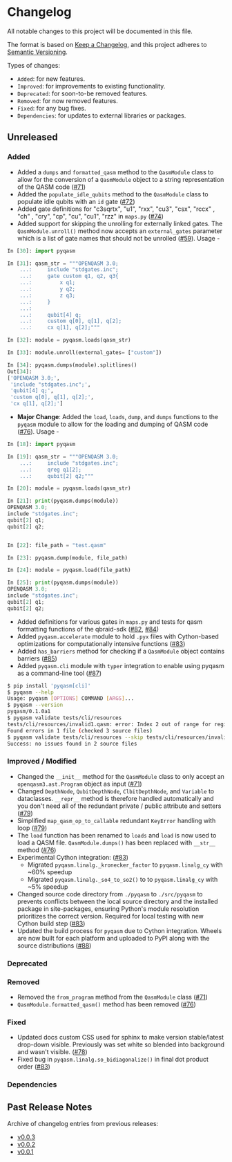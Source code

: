 # Changelog

All notable changes to this project will be documented in this file.

The format is based on [Keep a Changelog](https://keepachangelog.com/en/1.1.0/), and this project adheres to [Semantic Versioning](https://semver.org/spec/v2.0.0.html).

Types of changes:
- `Added`: for new features.
- `Improved`: for improvements to existing functionality.
- `Deprecated`: for soon-to-be removed features.
- `Removed`: for now removed features.
- `Fixed`: for any bug fixes.
- `Dependencies`: for updates to external libraries or packages.

## Unreleased

### Added
- Added a `dumps` and `formatted_qasm` method to the `QasmModule` class to allow for the conversion of a `QasmModule` object to a string representation of the QASM code ([#71](https://github.com/qBraid/pyqasm/pull/71))
- Added the `populate_idle_qubits` method to the `QasmModule` class to populate idle qubits with an `id` gate ([#72](https://github.com/qBraid/pyqasm/pull/72))
- Added gate definitions for "c3sqrtx", "u1", "rxx", "cu3", "csx", "rccx" , "ch" , "cry", "cp", "cu", "cu1", "rzz" in `maps.py` ([#74](https://github.com/qBraid/pyqasm/pull/74))
- Added support for skipping the unrolling for externally linked gates. The `QasmModule.unroll()` method now accepts an `external_gates` parameter which is a list of gate names that should not be unrolled ([#59](https://github.com/qBraid/pyqasm/pull/59)). Usage - 

```python
In [30]: import pyqasm

In [31]: qasm_str = """OPENQASM 3.0;
    ...:     include "stdgates.inc";
    ...:     gate custom q1, q2, q3{
    ...:         x q1;
    ...:         y q2;
    ...:         z q3;
    ...:     }
    ...:
    ...:     qubit[4] q;
    ...:     custom q[0], q[1], q[2];
    ...:     cx q[1], q[2];"""

In [32]: module = pyqasm.loads(qasm_str)

In [33]: module.unroll(external_gates= ["custom"])

In [34]: pyqasm.dumps(module).splitlines()
Out[34]:
['OPENQASM 3.0;',
 'include "stdgates.inc";',
 'qubit[4] q;',
 'custom q[0], q[1], q[2];',
 'cx q[1], q[2];']
```
- **Major Change**: Added the `load`, `loads`, `dump`, and `dumps` functions to the `pyqasm` module to allow for the loading and dumping of QASM code ([#76](https://github.com/qBraid/pyqasm/pull/76)). Usage - 

```python
In [18]: import pyqasm

In [19]: qasm_str = """OPENQASM 3.0;
    ...:     include "stdgates.inc";
    ...:     qreg q1[2];
    ...:     qubit[2] q2;"""

In [20]: module = pyqasm.loads(qasm_str)

In [21]: print(pyqasm.dumps(module))
OPENQASM 3.0;
include "stdgates.inc";
qubit[2] q1;
qubit[2] q2;


In [22]: file_path = "test.qasm"

In [23]: pyqasm.dump(module, file_path)

In [24]: module = pyqasm.load(file_path)

In [25]: print(pyqasm.dumps(module))
OPENQASM 3.0;
include "stdgates.inc";
qubit[2] q1;
qubit[2] q2;
```
- Added definitions for various gates in `maps.py` and tests for qasm formatting functions of the qbraid-sdk ([#82](https://github.com/qBraid/pyqasm/pull/82), [#84](https://github.com/qBraid/pyqasm/pull/84))
- Added `pyqasm.accelerate` module to hold `.pyx` files with Cython-based optimizations for computationally intensive functions  ([#83](https://github.com/qBraid/pyqasm/pull/83))
- Added `has_barriers` method for checking if a `QasmModule` object contains barriers ([#85](https://github.com/qBraid/pyqasm/pull/85))
- Added `pyqasm.cli` module with `typer` integration to enable using pyqasm as a command-line tool ([#87](https://github.com/qBraid/pyqasm/pull/87))

```bash
$ pip install 'pyqasm[cli]'
$ pyqasm --help
Usage: pyqasm [OPTIONS] COMMAND [ARGS]...
$ pyqasm --version
pyqasm/0.1.0a1
$ pyqasm validate tests/cli/resources
tests/cli/resources/invalid1.qasm: error: Index 2 out of range for register of size 1 in qubit [validation]
Found errors in 1 file (checked 3 source files)
$ pyqasm validate tests/cli/resources --skip tests/cli/resources/invalid1.qasm
Success: no issues found in 2 source files
```

### Improved / Modified
- Changed the `__init__` method for the `QasmModule` class to only accept an `openqasm3.ast.Program` object as input ([#71](https://github.com/qBraid/pyqasm/pull/71))
- Changed `DepthNode`, `QubitDepthNode`, `ClbitDepthNode`, and `Variable` to dataclasses. `__repr__` method is therefore handled automatically and you don't need all of the redundant private / public attribute and setters ([#79](https://github.com/qBraid/pyqasm/pull/79))
- Simplified `map_qasm_op_to_callable` redundant `KeyError` handling with loop ([#79](https://github.com/qBraid/pyqasm/pull/79))
- The `load` function has been renamed to `loads` and `load` is now used to load a QASM file. `QasmModule.dumps()` has been replaced with `__str__` method ([#76](https://github.com/qBraid/pyqasm/pull/76))
- Experimental Cython integration:  ([#83](https://github.com/qBraid/pyqasm/pull/83))
    - Migrated `pyqasm.linalg._kronecker_factor` to `pyqasm.linalg_cy` with ~60% speedup
    - Migrated `pyqasm.linalg._so4_to_so2()` to to `pyqasm.linalg_cy` with ~5% speedup
- Changed source code directory from `./pyqasm` to `./src/pyqasm` to prevents conflicts between the local source directory and the installed package in site-packages, ensuring Python's module resolution prioritizes the correct version. Required for local testing with new Cython build step ([#83](https://github.com/qBraid/pyqasm/pull/83))
- Updated the build process for `pyqasm` due to Cython integration. Wheels are now built for each platform and uploaded to PyPI along with the source distributions ([#88](https://github.com/qBraid/pyqasm/pull/88))

### Deprecated

### Removed
- Removed the `from_program` method from the `QasmModule` class ([#71](https://github.com/qBraid/pyqasm/pull/71))
- `QasmModule.formatted_qasm()` method has been removed ([#76](https://github.com/qBraid/pyqasm/pull/76))

### Fixed
- Updated docs custom CSS used for sphinx to make version stable/latest drop-down visible. Previously was set white so blended into background and wasn't visible. ([#78](https://github.com/qBraid/pyqasm/pull/78))
- Fixed bug in `pyqasm.linalg.so_bidiagonalize()` in final dot product order ([#83](https://github.com/qBraid/pyqasm/pull/83))

### Dependencies

## Past Release Notes

Archive of changelog entries from previous releases:

- [v0.0.3](https://github.com/qBraid/pyqasm/releases/tag/v0.0.3)
- [v0.0.2](https://github.com/qBraid/pyqasm/releases/tag/v0.0.2)
- [v0.0.1](https://github.com/qBraid/pyqasm/releases/tag/v0.0.1)
